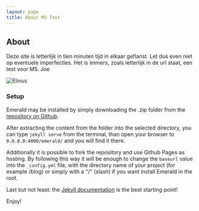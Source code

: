 ```yaml
---
layout: page
title: About M5 Test
---
```

## About

Deze site is letterlijk in tien minuten tijd in elkaar geflanst. Let dus even niet op eventuele imperfecties. Het is immers, zoals letterlijk in de url staat, een test voor M5. Joe

![Elinus](https://i.imgur.com/qDwmMM2.jpg "Elinus.jpeg")

### Setup
Emerald may be installed by simply downloading the .zip folder from the [repository on Github](https://github.com/KingFelix/emerald/archive/master.zip).

After extracting the content from the folder into the selected directory, you can type ``jekyll serve`` from the terminal, than open your browser to ``0.0.0.0:4000/emerald/`` and you will find it there.

Additionally it is possible to fork the repository and use Github Pages as hosting. By following this way it will be enough to change the ``baseurl`` value into the ``_config.yml`` file, with the directory name of your project (for example /blog) or simply with a "/" (slash) if you want install Emerald in the root. 

Last but not least: the [Jekyll documentation](http://jekyllrb.com) is the best starting point!

Enjoy!
